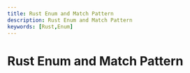 ```yaml
---
title: Rust Enum and Match Pattern
description: Rust Enum and Match Pattern
keywords: [Rust,Enum]
---
```


# Rust Enum and Match Pattern
